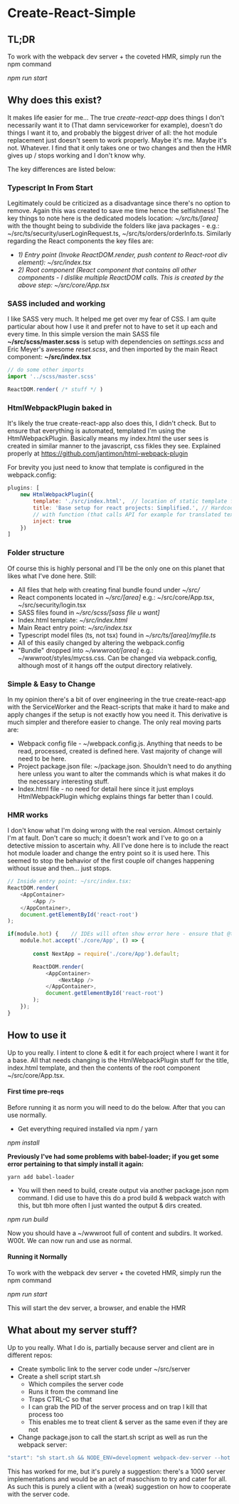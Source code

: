 # Create-React-Simple

## TL;DR ##
To work with the webpack dev server + the coveted HMR, simply run the npm command

*npm run start*

## Why does this exist?
It makes life easier for me... The true *create-react-app* does things I don't necessarily want it to (That damn serviceworker for example), doesn't do things I want it to, and probably the biggest driver of all: the hot module replacement just doesn't seem to work properly. Maybe it's me. Maybe it's not. Whatever. I find that it only takes one or two changes and then the HMR gives up / stops working and I don't know why.

The key differences are listed below:

### Typescript In From Start ###
Legitimately could be criticized as a disadvantage since there's no option to remove. Again this was created to save me time hence the selfishness! The key things to note here is the dedicated models location: *~/src/ts/[area]* with the thought being to subdivide the folders like java packages - e.g.: ~/src/ts/security/userLoginRequest.ts, ~/src/ts/orders/orderInfo.ts. Similarly regarding the React components the key files are:

* *1) Entry point (Invoke ReactDOM.render, push content to React-root div element): ~/src/index.tsx*
* *2) Root component (React component that contains all other components - I dislike multiple ReactDOM calls. This is created by the above step: ~/src/core/App.tsx*

### SASS included and working ###
I like SASS very much. It helped me get over my fear of CSS. I am quite particular about how I use it and prefer not to have to set it up each and every time. In this simple version the main SASS file **~/src/scss/master.scss** is setup with dependencies on *settings.scss* and Eric Meyer's awesome *reset.scss*, and then imported by the main React component: **~/src/index.tsx**

```javascript
// do some other imports
import '../scss/master.scss'

ReactDOM.render( /* stuff */ )
```

### HtmlWebpackPlugin baked in ###
It's likely the true create-react-app also does this, I didn't check. But to ensure that everything is automated, templated I'm using the HtmlWebpackPlugin. Basically means my index.html the user sees is created in similar manner to the javascript, css fikles they see. Explained properly at https://github.com/jantimon/html-webpack-plugin

For brevity you just need to know that template is configured in the webpack.config:

```javascript
plugins: [
    new HtmlWebpackPlugin({
        template: './src/index.html',  // location of static template file
        title: 'Base setup for react projects: Simplified.', // Hardcoded title, can replace 
        // with function (that calls API for example for translated text)
        inject: true         
    })
]
```

### Folder structure ###
Of course this is highly personal and I'll be the only one on this planet that likes what I've done here. Still:

* All files that help with creating final bundle found under *~/src/*
* React components located in *~/src/[area]* e.g.: ~/src/core/App.tsx, ~/src/security/login.tsx
* SASS files found in *~/src/scss/[sass file u want]*
* Index.html template: *~/src/index.html*
* Main React entry point: *~/src/index.tsx*
* Typescript model files (ts, not tsx) found in *~/src/ts/[area]/myfile.ts*
* All of this easily changed by altering the webpack.config
* "Bundle" dropped into *~/wwwroot/[area]* e.g.: ~/wwwroot/styles/mycss.css. Can be changed via webpack.config, although most of it hangs off the output directory relatively.

### Simple & Easy to Change ###
In my opinion there's a bit of over engineering in the true create-react-app with the ServiceWorker and the React-scripts that make it hard to make and apply changes if the setup is not exactly how you need it. This derivative is much simpler and therefore easier to change. The only real moving parts are:

* Webpack config file - ~/webpack.config.js. Anything that needs to be read, processed, created is defined here. Vast majority of change will need to be here.
* Project package.json file: ~/package.json. Shouldn't need to do anything here unless you want to alter the commands which is what makes it do the necessary interesting stuff.
* Index.html file - no need for detail here since it just employs HtmlWebpackPlugin whichg explains things far better than I could.

### HMR works ###
I don't know what I'm doing wrong with the real version. Almost certainly I'm at fault. Don't care so much; it doesn't work and I've to go on a detective mission to ascertain why. All I've done here is to include the react hot module loader and change the entry point so it is used here. This seemed to stop the behavior of the first couple oif changes happening without issue and then... just stops.

```javascript
// Inside entry point: ~/src/index.tsx:
ReactDOM.render(
    <AppContainer>
        <App />
    </AppContainer>,
    document.getElementById('react-root')
);

if(module.hot) {    // IDEs will often show error here - ensure that @types/webpack-env is part of the devDependencies.
    module.hot.accept('./core/App', () => {
        
        const NextApp = require('./core/App').default;

        ReactDOM.render(
            <AppContainer>                
                <NextApp />                
            </AppContainer>,
            document.getElementById('react-root')
        );
    });
}
```

## How to use it ##
Up to you really. I intent to clone & edit it for each project where I want it for a base. All that needs changing is the HtmlWebpackPlugin stuff for the title, index.html template, and then the contents of the root component ~/src/core/App.tsx.

#### First time pre-reqs ####
Before running it as norm you will need to do the below. After that you can use normally. 

* Get everything required installed via npm / yarn

*npm install*

__Previously I've had some problems with babel-loader; if you get some error pertaining to that simply install it again:__

    yarn add babel-loader

* You will then need to build, create output via another package.json npm command. I did use to have this do a prod build & webpack watch with this, but tbh more often I just wanted the output & dirs created.

*npm run build*

Now you should have a ~/wwwroot full of content and subdirs. It worked. W00t. We can now run and use as normal.

#### Running it Normally ####

To work with the webpack dev server + the coveted HMR, simply run the npm command

*npm run start*

This will start the dev server, a browser, and enable the HMR

## What about my server stuff? ##
Up to you really. What I do is, partially because server and client are in different repos:

* Create symbolic link to the server code under ~/src/server
* Create a shell script start.sh
  * Which compiles the server code
  * Runs it from the command line
  * Traps CTRL-C so that
  * I can grab the PID of the server process and on trap I kill that process too
  * This enables me to treat client & server as the same even if they are not
* Change package.json to call the start.sh script as well as run the webpack server: 
```javascript
"start": "sh start.sh && NODE_ENV=development webpack-dev-server --hot --open",
```

This has worked for me, but it's purely a suggestion: there's a 1000 server implementations and would be an act of masochism to try and cater for all. As such this is purely a client with a (weak) suggestion on how to cooperate with the server code.
